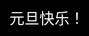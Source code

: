 <!DOCTYPE html>
<html lang="en">
<head>
<meta charset="UTF-8">
<meta name="viewport" content="width=device-width, initial-scale=1.0">
<title>元旦快乐烟花动画</title>
<style>
  body, html {
    margin: 0;
    padding: 0;
    height: 100%;
    overflow: hidden;
    background: #000;
  }
  .fireworks {
    position: absolute;
    bottom: -100px;
    width: 100%;
  }
  .firework {
    position: absolute;
    bottom: 100%;
    width: 3px;
    height: 3px;
    background: #fff;
    border-radius: 50%;
    opacity: 0.8;
    /* 随机位置和动画 */
    left: calc((var(--i) - 1) * (100% / 10));
    animation: firework var(--d) var(--t) linear infinite;
  }
  @keyframes firework {
    0% {
      transform: translateY(0);
      opacity: 0.8;
    }
    100% {
      transform: translateY(-500px);
      opacity: 0;
    }
  }
</style>
</head>
<body>

<div class="fireworks">
  <!-- 生成10个烟花 -->
  <div class="firework" style="--i:1; --d:200; --t:0.5s;"></div>
  <div class="firework" style="--i:2; --d:300; --t:0.8s;"></div>
  <div class="firework" style="--i:3; --d:150; --t:1.2s;"></div>
  <div class="firework" style="--i:4; --d:250; --t:0.7s;"></div>
  <div class="firework" style="--i:5; --d:350; --t:1.0s;"></div>
  <div class="firework" style="--i:6; --d:180; --t:1.5s;"></div>
  <div class="firework" style="--i:7; --d:220; --t:0.9s;"></div>
  <div class="firework" style="--i:8; --d:280; --t:1.1s;"></div>
  <div class="firework" style="--i:9; --d:130; --t:1.3s;"></div>
  <div class="firework" style="--i:10; --d:310; --t:0.6s;"></div>
</div>

<div style="position: absolute; top: 50%; left: 50%; transform: translate(-50%, -50%); color: #fff; font-size: 24px; font-family: 'Arial', sans-serif;">
  元旦快乐！
</div>

</body>
</html>

